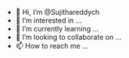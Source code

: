- 👋 Hi, I’m @Sujithareddych
- 👀 I’m interested in ...
- 🌱 I’m currently learning ...
- 💞️ I’m looking to collaborate on ...
- 📫 How to reach me ...

<!---
Sujithareddych/Sujithareddych is a ✨ special ✨ repository because its `README.md` (this file) appears on your GitHub profile.
You can click the Preview link to take a look at your changes.
--->
